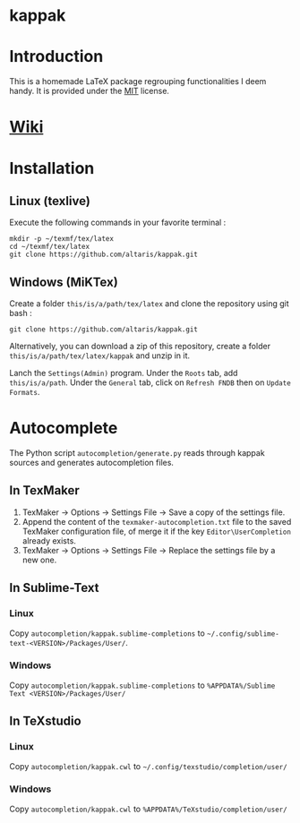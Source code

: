 kappak
======

# Introduction

This is a homemade LaTeX package regrouping functionalities I deem handy. It is provided under the [MIT](http://opensource.org/licenses/MIT) license.

# [Wiki](https://github.com/altaris/kappak/wiki)

# Installation

## Linux (texlive)

Execute the following commands in your favorite terminal :

    mkdir -p ~/texmf/tex/latex
    cd ~/texmf/tex/latex
    git clone https://github.com/altaris/kappak.git

## Windows (MiKTex)

Create a folder `this/is/a/path/tex/latex` and clone the repository using git bash :
    
    git clone https://github.com/altaris/kappak.git
    
Alternatively, you can download a zip of this repository, create a folder `this/is/a/path/tex/latex/kappak` and unzip in it.

Lanch the `Settings(Admin)` program. Under the `Roots` tab, add `this/is/a/path`. Under the `General` tab, click on `Refresh FNDB` then on `Update Formats`.

# Autocomplete

The Python script `autocompletion/generate.py` reads through kappak sources and generates autocompletion files.

## In TexMaker

1. TexMaker -> Options -> Settings File -> Save a copy of the settings file.
2. Append the content of the `texmaker-autocompletion.txt` file to the saved TexMaker configuration file, of merge it if the key `Editor\UserCompletion` already exists.
3. TexMaker -> Options -> Settings File -> Replace the settings file by a new one.

## In Sublime-Text

### Linux

Copy `autocompletion/kappak.sublime-completions` to `~/.config/sublime-text-<VERSION>/Packages/User/`.

### Windows

Copy `autocompletion/kappak.sublime-completions` to `%APPDATA%/Sublime Text <VERSION>/Packages/User/`

## In TeXstudio

### Linux

Copy `autocompletion/kappak.cwl` to `~/.config/texstudio/completion/user/`

### Windows

Copy `autocompletion/kappak.cwl` to `%APPDATA%/TeXstudio/completion/user/`